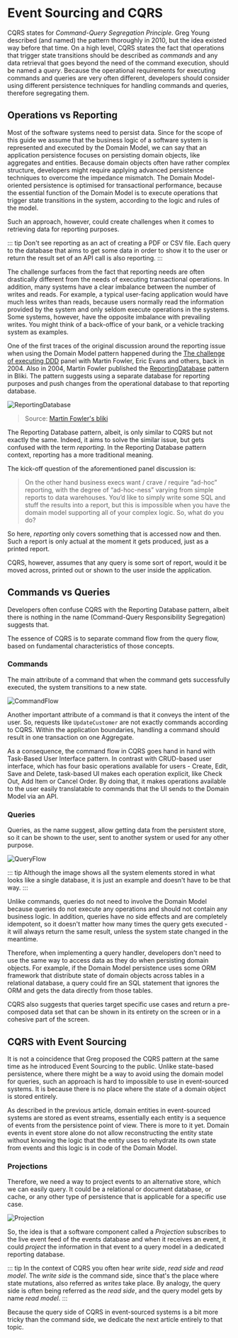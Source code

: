 # Event Sourcing and CQRS

CQRS states for _Command-Query Segregation Principle_. Greg Young described (and named) the 
pattern thoroughly in 2010, but the idea existed way before that time. On a high level,
CQRS states the fact that operations that trigger state transitions should be
described as _commands_ and any data retrieval that goes beyond the need of the
command execution, should be named a _query_. Because the operational
requirements for executing commands and queries are very often different, developers
should consider using different persistence techniques for handling commands and queries,
therefore segregating them.

## Operations vs Reporting

Most of the software systems need to persist data. Since for the scope of this guide we
assume that the business logic of a software system is represented and executed
by the Domain Model, we can say that an application persistence focuses on
persisting domain objects, like aggregates and entities. Because domain objects
often have rather complex structure, developers might require applying advanced
persistence techniques to overcome the impedance mismatch. The Domain Model-oriented
persistence is optimised for transactional performance, because the essential function
of the Domain Model is to execute operations that trigger state transitions in the system,
according to the logic and rules of the model.

Such an approach, however, could create challenges when it comes to retrieving
data for reporting purposes. 

::: tip
Don't see reporting as an act of creating a PDF or CSV
file. Each query to the database that aims to get some data in order to show it
to the user or return the result set of an API call is also reporting.
:::

The challenge surfaces from the fact that reporting needs are often drastically
different from the needs of executing transactional operations. In addition,
many systems have a clear imbalance between the number of writes and reads.
For example, a typical user-facing application would have much less writes than reads,
because users normally read the information provided by the system and only
seldom execute operations in the systems. Some systems, however, have the opposite
imbalance with prevailing writes. You might think of a back-office of your bank,
or a vehicle tracking system as examples.

One of the first traces of the original discussion around the reporting issue
when using the Domain Model pattern happened during the [The challenge of executing DDD](https://dddcommunity.org/uncategorized/evans_2004_3/)
panel with Martin Fowler, Eric Evans and others, back in 2004. Also in 2004,
Martin Fowler published the [ReportingDatabase](https://martinfowler.com/bliki/ReportingDatabase.html)
pattern in Bliki. The pattern suggests using a separate database for reporting
purposes and push changes from the operational database to that reporting database.

![ReportingDatabase](https://martinfowler.com/bliki/images/reportingDatabase/reportingDatabase.png)

> Source: [Martin Fowler's bliki](https://martinfowler.com/bliki/ReportingDatabase.html)

The Reporting Database pattern, albeit, is only similar to CQRS but not exactly the same.
Indeed, it aims to solve the similar issue, but gets confused with the term _reporting_.
In the Reporting Database pattern context, reporting has a more traditional meaning.

The kick-off question of the aforementioned panel discussion is:

> On the other hand business execs want / crave / require “ad-hoc” reporting, with the degree of “ad-hoc-ness” varying from simple reports to data warehouses.
> You’d like to simply write some SQL and stuff the results into a report, but this is impossible when you have the domain model supporting all of your complex logic.
> So, what do you do?

So here, _reporting_ only covers something that is accessed now and then. Such a report
is only actual at the moment it gets produced, just as a printed report.

CQRS, however, assumes that any query is some sort of report, would it be
moved across, printed out or shown to the user inside the application.

## Commands vs Queries

Developers often confuse CQRS with the Reporting Database pattern, albeit there is
nothing in the name (Command-Query Responsibility Segregation) suggests that.

The essence of CQRS is to separate command flow from the query flow, based on
fundamental characteristics of those concepts.

### Commands

The main attribute of a command that when the command gets successfully executed,
the system transitions to a new state.

![CommandFlow](./images/cqrs-command-flow.png)

Another important attribute of a command is that it conveys the intent of the user.
So, requests like `UpdateCustomer` are not exactly commands according to CQRS.
Within the application boundaries, handling a command should result in one
transaction on one Aggregate.

As a consequence, the command flow in CQRS goes hand in hand with Task-Based User Interface
pattern. In contrast with CRUD-based user interface, which has four basic operations available
for users - Create, Edit, Save and Delete, task-based UI makes each operation
explicit, like Check Out, Add Item or Cancel Order. By doing that, it makes
operations available to the user easily translatable to commands that the UI
sends to the Domain Model via an API.

### Queries

Queries, as the name suggest, allow getting data from the persistent store, so
it can be shown to the user, sent to another system or used for any other purpose.

![QueryFlow](./images/cqrs-query-flow.png)

::: tip
Although the image shows all the system elements stored in what looks like a
single database, it is just an example and doesn't have to be that way.
:::

Unlike commands, queries do not need to involve the Domain Model because queries
do not execute any operations and should not contain any business logic. In addition,
queries have no side effects and are completely idempotent, so it doesn't matter
how many times the query gets executed - it will always return the same result,
unless the system state changed in the meantime.

Therefore, when implementing a query handler, developers don't need to use the same
way to access data as they do when persisting domain objects. For example,
if the Domain Model persistence uses some ORM framework that distribute state of
domain objects across tables in a relational database, a query could fire an
SQL statement that ignores the ORM and gets the data directly from those tables. 

CQRS also suggests that queries target specific use cases and return a pre-composed
data set that can be shown in its entirety on the screen or in a cohesive part
of the screen.

## CQRS with Event Sourcing

It is not a coincidence that Greg proposed the CQRS pattern at the same time as
he introduced Event Sourcing to the public. Unlike state-based persistence,
where there might be a way to avoid using the domain model for queries, such
an approach is hard to impossible to use in event-sourced systems. It is because
there is no place where the state of a domain object is stored entirely.

As described in the previous article, domain entities in event-sourced systems are
stored as event streams, essentially each entity is a sequence of events from the
persistence point of view. There is more to it yet. Domain events in event store
alone do not allow reconstructing the entity state without knowing the logic that
the entity uses to rehydrate its own state from events and this logic is in
code of the Domain Model.

### Projections

Therefore, we need a way to project events to an alternative store, which we can
easily query. It could be a relational or document database, or cache, or any
other type of persistence that is applicable for a specific use case.

![Projection](./images/cqrs-projections.png)

So, the idea is that a software component called a _Projection_ subscribes
to the live event feed of the events database and when it receives an event,
it could _project_ the information in that event to a query model in a
dedicated reporting database.

::: tip
In the context of CQRS you often hear _write side_, _read side_ and 
_read model_. The _write side_ is the command side, since that's the place
where state mutations, also referred as _writes_ take place. By analogy,
the query side is often being referred as the _read side_, and the query model
gets by name _read model_.
:::

Because the query side of CQRS in event-sourced systems is a bit more tricky than
the command side, we dedicate the next article entirely to that topic.
